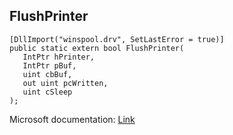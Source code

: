 ## FlushPrinter

```
[DllImport("winspool.drv", SetLastError = true)]
public static extern bool FlushPrinter(
   IntPtr hPrinter,
   IntPtr pBuf,
   uint cbBuf,
   out uint pcWritten,
   uint cSleep
);
```

Microsoft documentation: [Link](https://learn.microsoft.com/en-us/windows/win32/printdocs/flushprinter)
